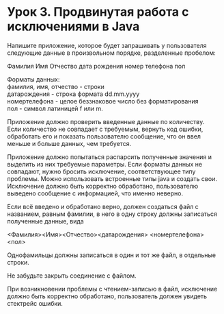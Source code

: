 # Урок 3. Продвинутая работа с исключениями в Java  
Напишите приложение, которое будет запрашивать у пользователя следующие данные в произвольном порядке, разделенные пробелом:  

Фамилия Имя Отчество дата рождения номер телефона пол  

Форматы данных:  
фамилия, имя, отчество - строки  
датарождения - строка формата dd.mm.yyyy  
номертелефона - целое беззнаковое число без форматирования  
пол - символ латиницей f или m.  

Приложение должно проверить введенные данные по количеству.  
Если количество не совпадает с требуемым, вернуть код ошибки, обработать его и показать пользователю сообщение, что он ввел меньше и больше данных, чем требуется.  

Приложение должно попытаться распарсить полученные значения и выделить из них требуемые параметры. Если форматы данных не совпадают, нужно бросить исключение, соответствующее типу проблемы. Можно использовать встроенные типы java и создать свои. Исключение должно быть корректно обработано, пользователю выведено сообщение с информацией, что именно неверно.  

Если всё введено и обработано верно, должен создаться файл с названием, равным фамилии, в него в одну строку должны записаться полученные данные, вида  

<Фамилия><Имя><Отчество><датарождения> <номертелефона><пол>  

Однофамильцы должны записаться в один и тот же файл, в отдельные строки.  

Не забудьте закрыть соединение с файлом.  

При возникновении проблемы с чтением-записью в файл, исключение должно быть корректно обработано, пользователь должен увидеть стектрейс ошибки.  

